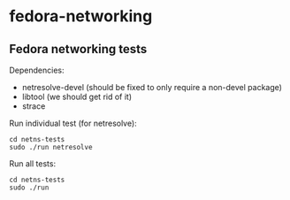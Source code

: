 # fedora-networking

## Fedora networking tests

Dependencies:

 * netresolve-devel (should be fixed to only require a non-devel package)
 * libtool (we should get rid of it)
 * strace

Run individual test (for netresolve):

    cd netns-tests
    sudo ./run netresolve

Run all tests:

    cd netns-tests
    sudo ./run
